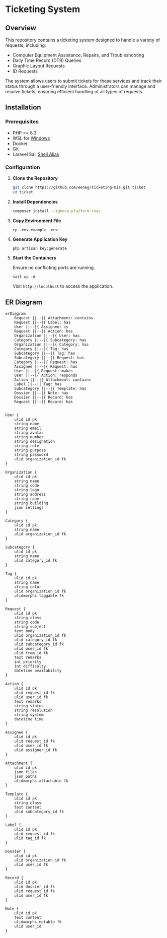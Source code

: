 # Ticketing System

## Overview

This repository contains a ticketing system designed to handle a variety of requests, including:

- Computer Equipment Assistance, Repairs, and Troubleshooting
- Daily Time Record (DTR) Queries
- Graphic Layout Requests
- ID Requests

The system allows users to submit tickets for these services and track their status through a user-friendly interface. Administrators can manage and resolve tickets, ensuring efficient handling of all types of requests.

## Installation

### Prerequisites
- PHP >= 8.3
- WSL for [Windows](https://learn.microsoft.com/en-us/windows/wsl/install)
- Docker
- Git
- Laravel Sail [Shell Alias](https://laravel.com/docs/11.x/sail#configuring-a-shell-alias)

### Configuration
1. **Clone the Repository**
   ```bash
   git clone https://github.com/eeneg/ticketing-mis.git ticket
   cd ticket
   ```

2. **Install Dependencies**
    ```bash
    composer install --ignore-platform-reqs
    ```

2. **Copy Environment File**
   ```bash
   cp .env.example .env
   ```

3. **Generate Application Key**
   ```
   php artisan key:generate
   ```

4. **Start the Containers**

   Ensure no conflicting ports are running.
   ```
   sail up -d
   ```
   Visit `http://localhost` to access the application.


## ER Diagram
```mermaid
erDiagram
    Request ||--|{ Attachment: contains
    Request ||--|{ Label: has
    User ||--|{ Assignee: is
    Request ||--|{ Action: has
    Organization ||--|{ User: has
    Category ||--|{ Subcategory: has
    Organization ||--|{ Category: has
    Category ||--|{ Tag: has
    Subcategory ||--|{ Tag: has
    Subcategory ||--|{ Request: has
    Category ||--|{ Request: has
    Assignee ||--|{ Request: has
    User ||--|{ Request: makes
    User ||--|{ Action: responds
    Action ||--|{ Attachment: contains
    Label }|--|| Tag: has
    Subcategory ||--|{ Template: has
    Dossier ||--|{ Note: has
    Dossier ||--|{ Record: has
    Request ||--|{ Record: has


User {
    ulid id pk
    string name
    string email
    string avatar
    string number
    string designation
    string role
    string purpose
    string password
    ulid organization_id fk
}

Organization {
    ulid id pk
    string name
    string code
    string logo
    string address
    string room
    string building
    json settings
}

Category {
    ulid id pk
    string name
    ulid organization_id fk
}

Subcategory {
    ulid id pk
    string name
    ulid category_id fk
}

Tag {
    ulid id pk
    string name
    string color
    ulid organization_id fk
    ulidmorphs taggable fk
}

Request {
    ulid id pk
    string class
    string code
    string subject
    text body
    ulid organization_id fk
    ulid category_id fk
    ulid subcategory_id fk
    ulid user_id fk
    ulid from_id fk
    text remarks
    int priority
    int difficulty
    datetime availability
}

Action {
    ulid id pk
    ulid request_id fk
    ulid user_id fk
    text remarks
    string status
    string resolution
    string system
    datetime time
}

Assignee {
    ulid id pk
    ulid request_id fk
    ulid user_id fk
    ulid assigner_id fk
}

Attachment {
    ulid id pk
    json files
    json paths
    ulidmorphs attachable fk
}

Template {
    ulid id pk
    string class
    text content
    ulid subcategory_id fk
}

Label {
    ulid id pk
    ulid request_id fk
    ulid tag_id fk
}

Dossier {
    ulid id pk
    ulid organization_id fk
    ulid user_id fk
}

Record {
    ulid id pk
    ulid dossier_id fk
    ulid request_id fk
    ulid user_id fk
}

Note {
    ulid id pk
    text content
    ulidmorphs notable fk
    ulid user_id
}
